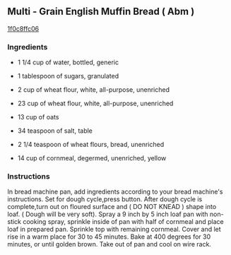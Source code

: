 ## Multi - Grain English Muffin Bread ( Abm )

[1f0c8ffc06](http://www.food.com/recipe/multi-grain-english-muffin-bread-abm-465939)

### Ingredients

 - 1 1/4 cup of water, bottled, generic

 - 1 tablespoon of sugars, granulated

 - 2 cup of wheat flour, white, all-purpose, unenriched

 - 23 cup of wheat flour, white, all-purpose, unenriched

 - 13 cup of oats

 - 34 teaspoon of salt, table

 - 2 1/4 teaspoon of wheat flours, bread, unenriched

 - 14 cup of cornmeal, degermed, unenriched, yellow

### Instructions

In bread machine pan, add ingredients according to your bread machine's instructions. Set for dough cycle,press button. After dough cycle is complete,turn out on floured surface and ( DO NOT KNEAD ) shape into loaf. ( Dough will be very soft). Spray a 9 inch by 5 inch loaf pan with non-stick cooking spray, sprinkle inside of pan with half of cornmeal and place loaf in prepared pan. Sprinkle top with remaining cornmeal. Cover and let rise in a warm place for 30 to 45 minutes. Bake at 400 degrees for 30 minutes, or until golden brown. Take out of pan and cool on wire rack.